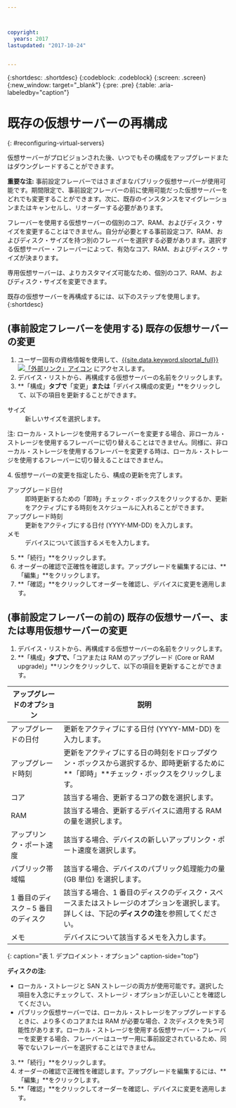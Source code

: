 ```yaml
---



copyright:
  years: 2017
lastupdated: "2017-10-24"


---
```


{:shortdesc: .shortdesc}
{:codeblock: .codeblock}
{:screen: .screen}
{:new_window: target="_blank"}
{:pre: .pre}
{:table: .aria-labeledby="caption"}


# 既存の仮想サーバーの再構成
{: #reconfiguring-virtual-servers}

仮想サーバーがプロビジョンされた後、いつでもその構成をアップグレードまたはダウングレードすることができます。  

**重要な注:** 事前設定フレーバーではさまざまなパブリック仮想サーバーが使用可能です。期間限定で、事前設定フレーバーの前に使用可能だった仮想サーバーをどれでも変更することができます。次に、既存のインスタンスをマイグレーションまたはキャンセルし、リオーダーする必要があります。 

フレーバーを使用する仮想サーバーの個別のコア、RAM、およびディスク・サイズを変更することはできません。自分が必要とする事前設定コア、RAM、およびディスク・サイズを持つ別のフレーバーを選択する必要があります。選択する仮想サーバー・フレーバーによって、有効なコア、RAM、およびディスク・サイズが決まります。  

専用仮想サーバーは、よりカスタマイズ可能なため、個別のコア、RAM、およびディスク・サイズを変更できます。

既存の仮想サーバーを再構成するには、以下のステップを使用します。
{:shortdesc}

## (事前設定フレーバーを使用する) 既存の仮想サーバーの変更
1. ユーザー固有の資格情報を使用して、[{{site.data.keyword.slportal_full}} ![「外部リンク」アイコン](../icons/launch-glyph.svg "「外部リンク」アイコン")](https://control.softlayer.com/) にアクセスします。 
2. デバイス・リストから、再構成する仮想サーバーの名前をクリックします。
3. **「構成」**タブで**「変更」**または**「デバイス構成の変更」**をクリックして、以下の項目を更新することができます。 
  <dl>
  <dt>サイズ</dt>
  <dd>新しいサイズを選択します。</dd>
  <p><note>注: ローカル・ストレージを使用するフレーバーを変更する場合、非ローカル・ストレージを使用するフレーバーに切り替えることはできません。同様に、非ローカル・ストレージを使用するフレーバーを変更する時は、ローカル・ストレージを使用するフレーバーに切り替えることはできません。
  </note></p>
  </dl>
4. 仮想サーバーの変更を指定したら、構成の更新を完了します。
  <dl>
  
  <dt>アップグレード日付</dt>
  <dd>即時更新するための「即時」チェック・ボックスをクリックするか、更新をアクティブにする時刻をスケジュールに入れることができます。</dd>

  <dt>アップグレード時刻</dt>
  <dd>更新をアクティブにする日付 (YYYY-MM-DD) を入力します。</dd>

  <dt>メモ</dt>
  <dd>デバイスについて該当するメモを入力します。</dd>
  </dl>

5. **「続行」**をクリックします。
6. オーダーの確認で正確性を確認します。アップグレードを編集するには、**「編集」**をクリックします。
7. **「確認」**をクリックしてオーダーを確認し、デバイスに変更を適用します。

## (事前設定フレーバーの前の) 既存の仮想サーバー、または専用仮想サーバーの変更
1. デバイス・リストから、再構成する仮想サーバーの名前をクリックします。
2. **「構成」**タブで、**「コアまたは RAM のアップグレード (Core or RAM upgrade)」**リンクをクリックして、以下の項目を更新することができます。 
  
|   アップグレードのオプション       |  説明                                                                                              |
| ----------------------- | ----------------------------------------------------------------------------------------------------------- |
| アップグレードの日付            | 更新をアクティブにする日付 (YYYY-MM-DD) を入力します。|
| アップグレード時刻            | 更新をアクティブにする日の時刻をドロップダウン・ボックスから選択するか、即時更新するために**「即時」**チェック・ボックスをクリックします。|
| コア| 該当する場合、更新するコアの数を選択します。|
| RAM| 該当する場合、更新するデバイスに適用する RAM の量を選択します。|
| アップリンク・ポート速度      | 該当する場合、デバイスの新しいアップリンク・ポート速度を選択します。|
| パブリック帯域幅        | 該当する場合、デバイスのパブリック処理能力の量 (GB 単位) を選択します。|
| 1 番目のディスク – 5 番目のディスク | 該当する場合、1 番目のディスクのディスク・スペースまたはストレージのオプションを選択します。詳しくは、下記の**ディスクの注**を参照してください。                                                                                                  |
| メモ| デバイスについて該当するメモを入力します。|
{: caption="表 1. デプロイメント・オプション" caption-side="top"}   
  
  **ディスクの注:**
  * ローカル・ストレージと SAN ストレージの両方が使用可能です。選択した項目を入念にチェックして、ストレージ・オプションが正しいことを確認してください。
  * パブリック仮想サーバーでは、ローカル・ストレージをアップグレードするときに、より多くのコアまたは RAM が必要な場合、2 次ディスクを失う可能性があります。ローカル・ストレージを使用する仮想サーバー・フレーバーを変更する場合、フレーバーはユーザー用に事前設定されているため、同等でないフレーバーを選択することはできません。
3. **「続行」**をクリックします。
4. オーダーの確認で正確性を確認します。アップグレードを編集するには、**「編集」**をクリックします。
5. **「確認」**をクリックしてオーダーを確認し、デバイスに変更を適用します。
